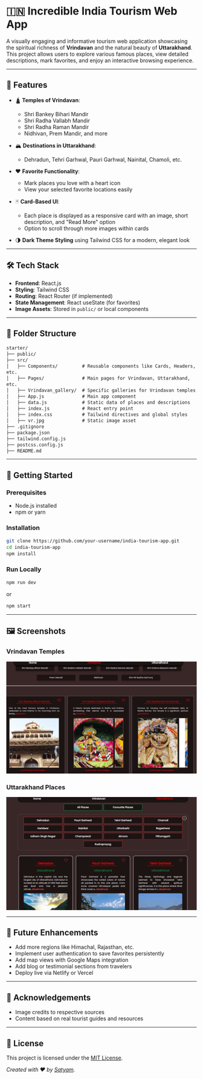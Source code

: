 
# 🇮🇳 Incredible India Tourism Web App

A visually engaging and informative tourism web application showcasing the spiritual richness of **Vrindavan** and the natural beauty of **Uttarakhand**. This project allows users to explore various famous places, view detailed descriptions, mark favorites, and enjoy an interactive browsing experience.

---

## 🧭 Features

- 🛕 **Temples of Vrindavan**:
  - Shri Bankey Bihari Mandir
  - Shri Radha Vallabh Mandir
  - Shri Radha Raman Mandir
  - Nidhivan, Prem Mandir, and more

- 🏔️ **Destinations in Uttarakhand**:
  - Dehradun, Tehri Garhwal, Pauri Garhwal, Nainital, Chamoli, etc.

- ❤️ **Favorite Functionality**:
  - Mark places you love with a heart icon
  - View your selected favorite locations easily

- 🃏 **Card-Based UI**:
  - Each place is displayed as a responsive card with an image, short description, and "Read More" option
  - Option to scroll through more images within cards

- 🌗 **Dark Theme Styling** using Tailwind CSS for a modern, elegant look

---

## 🛠️ Tech Stack

- **Frontend**: React.js
- **Styling**: Tailwind CSS
- **Routing**: React Router (if implemented)
- **State Management**: React useState (for favorites)
- **Image Assets**: Stored in `public/` or local components

---

## 📁 Folder Structure

```
starter/
├── public/
├── src/
│   ├── Components/         # Reusable components like Cards, Headers, etc.
│   ├── Pages/              # Main pages for Vrindavan, Uttarakhand, etc.
│   ├── Vrindavan_gallery/  # Specific galleries for Vrindavan temples
│   ├── App.js              # Main app component
│   ├── data.js             # Static data of places and descriptions
│   ├── index.js            # React entry point
│   ├── index.css           # Tailwind directives and global styles
│   ├── vr.jpg              # Static image asset
├── .gitignore
├── package.json
├── tailwind.config.js
├── postcss.config.js
├── README.md
```

---

## 🚀 Getting Started

### Prerequisites

- Node.js installed
- npm or yarn

### Installation

```bash
git clone https://github.com/your-username/india-tourism-app.git
cd india-tourism-app
npm install
```

### Run Locally

```bash
npm run dev
```

or

```bash
npm start
```

---

## 🖼️ Screenshots

### Vrindavan Temples
![Screenshot](./public/img2.png)

### Uttarakhand Places
![Screenshot](./public/img1.png)

---

## 🌟 Future Enhancements

- Add more regions like Himachal, Rajasthan, etc.
- Implement user authentication to save favorites persistently
- Add map views with Google Maps integration
- Add blog or testimonial sections from travelers
- Deploy live via Netlify or Vercel

---

## 🙏 Acknowledgements

- Image credits to respective sources
- Content based on real tourist guides and resources

---

## 📜 License

This project is licensed under the [MIT License](LICENSE).


*Created with ❤️ by [Satyam](https://github.com/Satyam-nitp).*